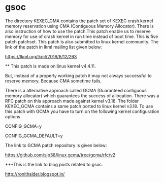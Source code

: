# gsoc
The directory KEXEC_CMA contains the patch set of KEXEC crash kernel memory reservation using CMA (Contiguous Memory Allocator). There is also instruction of how to use the patch.This patch enable us to reserve memory for use of crash kernel in run time instead of boot time. This is five patch patchset. This patch is also submitted to linux kernel community. The link of the patch in lkml mailing list given below:

https://lkml.org/lkml/2016/8/12/263

** This patch is made on linux kernel v4.4.11.

But, instead of a properly working patch it may not always successful to reserve memory. Because CMA sometime fails.

There is a alternative approach called GCMA (Guaranteed contiguous memory allocator) which guarantees the success of allocation. There was a RFC patch on this approach made against kernel v3.18. The folder KEXEC_GCMA contains a same patch ported to linux kernel v3.18. To use this patch with GCMA you have to turn on the following kernel configuration
options

CONFIG_GCMA=y

CONFIG_GCMA_DEFAULT=y


The link to GCMA patch repository is given below:

https://github.com/sjp38/linux.gcma/tree/gcma/rfc/v2


***This is the link to blog posts related to gsoc.

http://ronithalder.blogspot.in/
